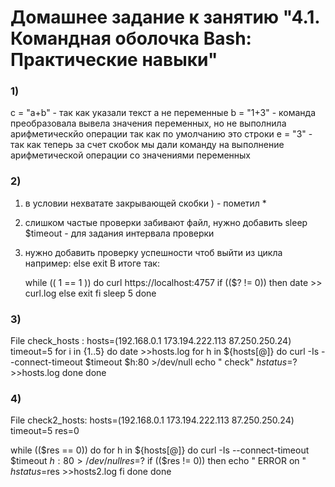 # Домашнее задание к занятию "4.1. Командная оболочка Bash: Практические навыки"
### 1)
c = "a+b" - так как указали текст а не переменные
b = "1+3" - команда преобразовала вывела значения переменных, но не выполнила арифметическйо операции так как по умолчанию это строки 
e = "3"   - так как теперь за счет скобок мы дали команду на выполнение арифметической операции со значениями переменных 
### 2)     
1. в условии нехватате закрывающей скобки ) - пометил *
2. слишком частые проверки забивают файл, нужно добавить sleep $timeout - для задания интервала проверки
3. нужно добавить проверку успешности чтоб выйти из цикла
   например: else exit
В итоге так:

   while (( 1 == 1 ))
   do
       curl https://localhost:4757
       if (($? != 0))
       then
           date >> curl.log
       else exit
       fi
       sleep 5
   done
### 3)
File check_hosts :
hosts=(192.168.0.1 173.194.222.113 87.250.250.24)
timeout=5
for i in {1..5}
do
date >>hosts.log
    for h in ${hosts[@]}
    do
	curl -Is --connect-timeout $timeout $h:80 >/dev/null
        echo "    check" $h status=$? >>hosts.log
    done
done
### 4)
File check2_hosts:
hosts=(192.168.0.1 173.194.222.113 87.250.250.24)
timeout=5
res=0

while (($res == 0))
do
    for h in ${hosts[@]}
    do
	curl -Is --connect-timeout $timeout $h:80 >/dev/null
	res=$?
	if (($res != 0))
	then
	    echo "    ERROR on " $h status=$res >>hosts2.log
	fi
    done
done
